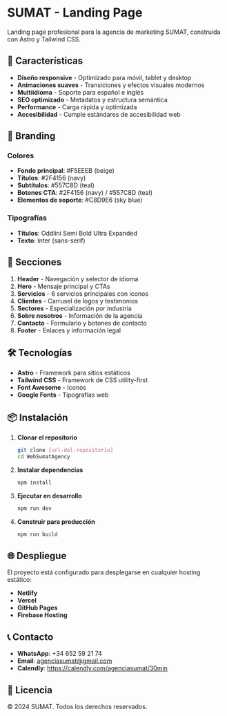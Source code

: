 # SUMAT - Landing Page

Landing page profesional para la agencia de marketing SUMAT, construida con Astro y Tailwind CSS.

## 🚀 Características

- **Diseño responsive** - Optimizado para móvil, tablet y desktop
- **Animaciones suaves** - Transiciones y efectos visuales modernos
- **Multiidioma** - Soporte para español e inglés
- **SEO optimizado** - Metadatos y estructura semántica
- **Performance** - Carga rápida y optimizada
- **Accesibilidad** - Cumple estándares de accesibilidad web

## 🎨 Branding

### Colores
- **Fondo principal**: #F5EEEB (beige)
- **Títulos**: #2F4156 (navy)
- **Subtítulos**: #557C8D (teal)
- **Botones CTA**: #2F4156 (navy) / #557C8D (teal)
- **Elementos de soporte**: #C8D9E6 (sky blue)

### Tipografías
- **Títulos**: Oddlini Semi Bold Ultra Expanded
- **Texto**: Inter (sans-serif)

## 📱 Secciones

1. **Header** - Navegación y selector de idioma
2. **Hero** - Mensaje principal y CTAs
3. **Servicios** - 6 servicios principales con iconos
4. **Clientes** - Carrusel de logos y testimonios
5. **Sectores** - Especialización por industria
6. **Sobre nosotros** - Información de la agencia
7. **Contacto** - Formulario y botones de contacto
8. **Footer** - Enlaces y información legal

## 🛠️ Tecnologías

- **Astro** - Framework para sitios estáticos
- **Tailwind CSS** - Framework de CSS utility-first
- **Font Awesome** - Iconos
- **Google Fonts** - Tipografías web

## 📦 Instalación

1. **Clonar el repositorio**
   ```bash
   git clone [url-del-repositorio]
   cd WebSumatAgency
   ```

2. **Instalar dependencias**
   ```bash
   npm install
   ```

3. **Ejecutar en desarrollo**
   ```bash
   npm run dev
   ```

4. **Construir para producción**
   ```bash
   npm run build
   ```

## 🌐 Despliegue

El proyecto está configurado para desplegarse en cualquier hosting estático:

- **Netlify**
- **Vercel**
- **GitHub Pages**
- **Firebase Hosting**

## 📞 Contacto

- **WhatsApp**: +34 652 59 21 74
- **Email**: agenciasumat@gmail.com
- **Calendly**: https://calendly.com/agenciasumat/30min

## 📄 Licencia

© 2024 SUMAT. Todos los derechos reservados.

